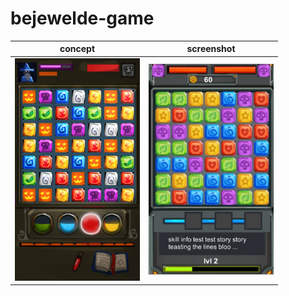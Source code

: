 # bejewelde-game

|concept|screenshot | 
| -- | -- |
|<img src="https://github.com/hannesdelbeke/bejewelde-game/blob/main/concept/concept%20bejeweldeee.jpg" width="200"> |  <img src="https://github.com/hannesdelbeke/bejewelde-game/blob/main/screens/Screenshot.jpg" width="200">| 


